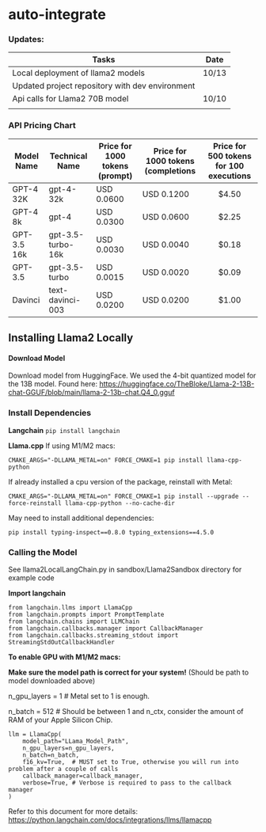 # auto-integrate

### Updates:

| Tasks                                           | Date  |
|-------------------------------------------------|-------|
| Local deployment of llama2 models               | 10/13 |
| Updated project repository with dev environment |       |
| Api calls for Llama2 70B model                  | 10/10 |
|                                                 |       |


### API Pricing Chart

| Model Name  | Technical Name  | Price for 1000 tokens (prompt) | Price for 1000 tokens (completions | Price for 500 tokens for 100 executions |
|-------------|-----------------|------------------------------|------------------------------------|:---------------------------------------:|
| GPT-4 32K   | gpt-4-32k       | USD 0.0600                   | USD 0.1200                         |                  $4.50                  |
| GPT-4 8k	   | gpt-4           | USD 0.0300	                | USD 0.0600	                        |                  $2.25                  |
|   GPT-3.5 16k  | gpt-3.5-turbo-16k |   USD 0.0030   | USD 0.0040                         |                $0.18                    |
|  GPT-3.5  | gpt-3.5-turbo  | USD 0.0015       | USD 0.0020     | $0.09 |
|Davinci             | text-davinci-003     |USD 0.0200                            |  USD 0.0200   | $1.00         |



## Installing Llama2 Locally

#### Download Model
Download model from HuggingFace. 
We used the 4-bit quantized model for the 13B model. Found here: https://huggingface.co/TheBloke/Llama-2-13B-chat-GGUF/blob/main/llama-2-13b-chat.Q4_0.gguf

### Install Dependencies
**Langchain**
`pip install langchain`

**Llama.cpp**
If using M1/M2 macs:

`CMAKE_ARGS="-DLLAMA_METAL=on" FORCE_CMAKE=1 pip install llama-cpp-python`

If already installed a cpu version of the package, reinstall with Metal:

`CMAKE_ARGS="-DLLAMA_METAL=on" FORCE_CMAKE=1 pip install --upgrade --force-reinstall llama-cpp-python --no-cache-dir`

May need to install additional dependencies:

`pip install typing-inspect==0.8.0 typing_extensions==4.5.0`



### Calling the Model
See llama2LocalLangChain.py in sandbox/Llama2Sandbox directory for example code

**Import langchain**
```
from langchain.llms import LlamaCpp
from langchain.prompts import PromptTemplate
from langchain.chains import LLMChain
from langchain.callbacks.manager import CallbackManager
from langchain.callbacks.streaming_stdout import StreamingStdOutCallbackHandler
```


**To enable GPU with M1/M2 macs:**

**Make sure the model path is correct for your system!** (Should be path to model downloaded above)

n_gpu_layers = 1  # Metal set to 1 is enough.

n_batch = 512  # Should be between 1 and n_ctx, consider the amount of RAM of your Apple Silicon Chip.

```
llm = LlamaCpp(
    model_path="LLama_Model_Path",
    n_gpu_layers=n_gpu_layers,
    n_batch=n_batch,
    f16_kv=True,  # MUST set to True, otherwise you will run into problem after a couple of calls
    callback_manager=callback_manager,
    verbose=True, # Verbose is required to pass to the callback manager
)
```

Refer to this document for more details: https://python.langchain.com/docs/integrations/llms/llamacpp




